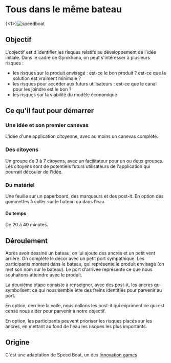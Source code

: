 # Tous dans le même bateau

{<1>}![speedboat]()

## Objectif
L'objectif est d'identifier les risques relatifs au développement de l'idée initiale.
Dans le cadre de Gymkhana, on peut s'intéresser à plusieurs risques :

- les risques sur le produit envisagé : est-ce  le bon produit ? est-ce que la solution est vraiment minimale ?
- les risques pour accéder aux futurs utilisateurs : est-ce que le canal pour les joindre est le bon ?
- les risques sur la viabilité du modèle économique
 
## Ce qu'il faut pour démarrer

### Une idée et son premier canevas
L'idée d'une application citoyenne, avec au moins un canevas complété.

### Des citoyens
Un groupe de 3 à 7 citoyens, avec un facilitateur pour un ou deux groupes. Les citoyens sont de potentiels futurs utilisateurs de l'application qui pourrait découler de l'idée.

### Du matériel
Une feuille sur un paperboard, des marqueurs et des post-it.
En option des gommettes à coller sur le bateau ou dans l'eau.

#### Du temps
De 20 à 40 minutes.

## Déroulement
Après avoir dessiné un bateau, on lui ajoute des ancres et un petit vent arrière. On complète le décor avec un petit port sympathique.
Les participants montent dans le bateau, qui représente le produit envisagé (on met son nom sur le bateau). Le port d'arrivée représente ce que nous souhaitons atteindre avec le produit.

La deuxième étape consiste à renseigner, avec des post-it, les ancres qui symbolisent ce qui nous semble être des freins identifiés pour parvenir au port.

En option, derrière la voile, nous collons les post-it qui expriment ce qui est censé nous aider pour parvenir à notre objectif.

En option, les participants peuvent prioriser les risques placés sur les ancres, en mettant au fond de l'eau les risques les plus importants.
 
## Origine
C'est une adaptation de Speed Boat, un des [Innovation games](http://innovationgames.com/speed-boat/)